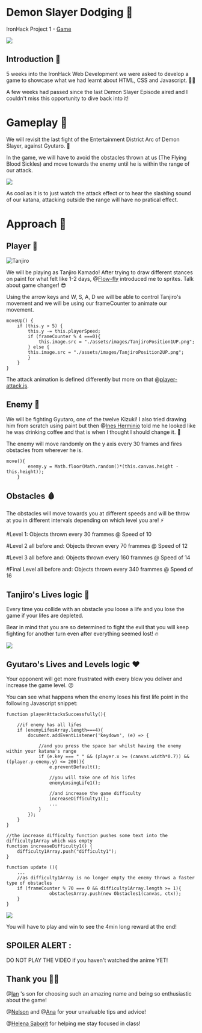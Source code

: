 # Demon Slayer Dodging :izakaya_lantern:

IronHack Project 1 - [Game](https://joaomiguelinacio.github.io/demon-slayer-dodging/)

![](./assets/images/read-me-screen1.png)

## Introduction :japanese_goblin:

5 weeks into the IronHack Web Development we were asked to develop a game to showcase what we had learnt about HTML, CSS and Javascript. :face_with_spiral_eyes:

A few weeks had passed since the last Demon Slayer Episode aired and I couldn't miss this opportunity to dive back into it!

# Gameplay :exploding_head:

We will revisit the last fight of the Entertainment District Arc of Demon Slayer, against Gyutaro. :star_struck:

In the game, we will have to avoid the obstacles thrown at us (The Flying Blood Sickles) and move towards the enemy until he is within the range of our attack.

![](./assets/images/read-me-game-board.png)

As cool as it is to just watch the attack effect or to hear the slashing sound of our katana, attacking outside the range will have no pratical effect. 

# Approach :monocle_face:

## Player :smiling_face_with_three_hearts:
![Tanjiro](./assets/images/read-me-tanjiro.png)

We will be playing as Tanjiro Kamado! After trying to draw different stances on paint for what felt like 1-2 days, @[Flow-fly](https://github.com/Flow-Fly) introduced me to sprites. Talk about game changer! :sunglasses:

Using the arrow keys and W, S, A, D we will be able to control Tanjiro's movement and we will be using our frameCounter to animate our movement.

```
moveUp() {
    if (this.y > 5) {
        this.y -= this.playerSpeed;
        if (frameCounter % 4 ===0){
            this.image.src = "./assets/images/TanjiroPosition1UP.png";
        } else {
        this.image.src = "./assets/images/TanjiroPosition2UP.png";
        }
    }
}
```

The attack animation is defined differently but more on that @[player-attack.js](https://github.com/joaoMiguelInacio/demon-slayer-dodging/blob/main/javascript/player-attack.js).

## Enemy :zombie:

We will be fighting Gyutaro, one of the twelve Kizuki! I also tried drawing him from scratch using paint but then @[Ines Herminio](https://github.com/inesherminio) told me he looked like he was drinking coffee and that is when I thought I should change it. :rofl:

The enemy will move randomly on the y axis every 30 frames and fires obstacles from wherever he is.

```
move(){
        enemy.y = Math.floor(Math.random()*(this.canvas.height - this.height));
    }
```


## Obstacles :drop_of_blood:

The obstacles will move towards you at different speeds and will be throw at you in different intervals depending on which level you are! :zap:

#Level 1: Objects thrown every 30 frammes @ Speed of 10

#Level 2 all before and: Objects thrown every 70 frammes @ Speed of 12

#Level 3 all before and: Objects thrown every 160 frammes @ Speed of 14

#Final Level all before and: Objects thrown every 340 frammes @ Speed of 16

## Tanjiro's Lives logic :blue_heart: 

Every time you collide with an obstacle you loose a life and you lose the game if your lifes are depleted.

Bear in mind that you are so determined to fight the evil that you will keep fighting for another turn even after everything seemed lost! :fire:

![](./assets/images/read-me-screen2.png)

## Gyutaro's Lives and Levels logic :heart:

Your opponent will get more frustrated with every blow you deliver and increase the game level. :angry:

You can see what happens when the enemy loses his first life point in the following Javascript snippet:

```
function playerAttacksSuccessfully(){
    
    //if enemy has all lifes
    if (enemyLifesArray.length===4){
        document.addEventListener('keydown', (e) => {
            
            //and you press the space bar whilst having the enemy within your katana's range
            if (e.key === " " && (player.x >= (canvas.width*0.7)) && ((player.y-enemy.y) <= 200)){
                e.preventDefault();
                
                //you will take one of his lifes
                enemyLosingLife1();
                
                //and increase the game difficulty
                increaseDifficulty1();
                ...
            }
        });
    }
}

//the increase difficulty function pushes some text into the difficulty1Array which was empty
function increaseDifficulty1() {
    difficulty1Array.push("difficulty1");
}

function update (){ 
    ...
    //as difficulty1Array is no longer empty the enemy throws a faster type of obstacles
    if (frameCounter % 70 === 0 && difficulty1Array.length >= 1){
                obstaclesArray.push(new Obstacles1(canvas, ctx));
    }
}
```

![](./assets/images/read-me-screen3.png)

You will have to play and win to see the 4min long reward at the end! 

## SPOILER ALERT :

DO NOT PLAY THE VIDEO if you haven't watched the anime YET!

## Thank you :bowing_man:
@[Ian](https://github.com/idelace) 's son for choosing such an amazing name and being so enthusiastic about the game!

@[Nelson](https://github.com/nlfonseca) and @[Ana](https://github.com/anaresende) for your unvaluable tips and advice!

@[Helena Saborit](https://github.com/Helsinky91) for helping me stay focused in class!